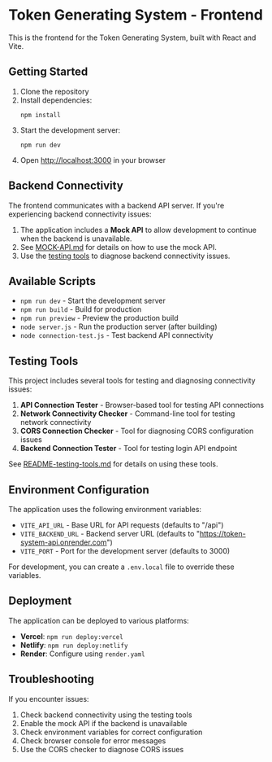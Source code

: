 # Token Generating System - Frontend

This is the frontend for the Token Generating System, built with React and Vite.

## Getting Started

1. Clone the repository
2. Install dependencies:
   ```
   npm install
   ```
3. Start the development server:
   ```
   npm run dev
   ```
4. Open [http://localhost:3000](http://localhost:3000) in your browser

## Backend Connectivity

The frontend communicates with a backend API server. If you're experiencing backend connectivity issues:

1. The application includes a **Mock API** to allow development to continue when the backend is unavailable.
2. See [MOCK-API.md](./MOCK-API.md) for details on how to use the mock API.
3. Use the [testing tools](./README-testing-tools.md) to diagnose backend connectivity issues.

## Available Scripts

- `npm run dev` - Start the development server
- `npm run build` - Build for production
- `npm run preview` - Preview the production build
- `node server.js` - Run the production server (after building)
- `node connection-test.js` - Test backend API connectivity

## Testing Tools

This project includes several tools for testing and diagnosing connectivity issues:

1. **API Connection Tester** - Browser-based tool for testing API connections
2. **Network Connectivity Checker** - Command-line tool for testing network connectivity
3. **CORS Connection Checker** - Tool for diagnosing CORS configuration issues
4. **Backend Connection Tester** - Tool for testing login API endpoint

See [README-testing-tools.md](./README-testing-tools.md) for details on using these tools.

## Environment Configuration

The application uses the following environment variables:

- `VITE_API_URL` - Base URL for API requests (defaults to "/api")
- `VITE_BACKEND_URL` - Backend server URL (defaults to "https://token-system-api.onrender.com")
- `VITE_PORT` - Port for the development server (defaults to 3000)

For development, you can create a `.env.local` file to override these variables.

## Deployment

The application can be deployed to various platforms:

- **Vercel**: `npm run deploy:vercel`
- **Netlify**: `npm run deploy:netlify`
- **Render**: Configure using `render.yaml`

## Troubleshooting

If you encounter issues:

1. Check backend connectivity using the testing tools
2. Enable the mock API if the backend is unavailable
3. Check environment variables for correct configuration
4. Check browser console for error messages
5. Use the CORS checker to diagnose CORS issues 